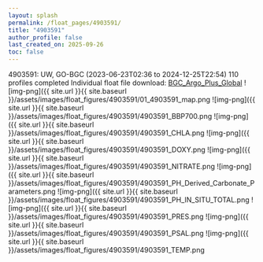 ```yaml
---
layout: splash
permalink: /float_pages/4903591/
title: "4903591"
author_profile: false
last_created_on: 2025-09-26
toc: false
---
```

 
4903591: UW, GO-BGC (2023-06-23T02:36 to 2024-12-25T22:54)
110 profiles completed
Individual float file download: [BGC_Argo_Plus_Global](https://ftp.soest.hawaii.edu/bgc_argo_plus/Individual_Floats/outliers_removed/4903591_Sprof_processed.nc)
![img-png]({{ site.url }}{{ site.baseurl }}/assets/images/float_figures/4903591/01_4903591_map.png
![img-png]({{ site.url }}{{ site.baseurl }}/assets/images/float_figures/4903591/4903591_BBP700.png
![img-png]({{ site.url }}{{ site.baseurl }}/assets/images/float_figures/4903591/4903591_CHLA.png
![img-png]({{ site.url }}{{ site.baseurl }}/assets/images/float_figures/4903591/4903591_DOXY.png
![img-png]({{ site.url }}{{ site.baseurl }}/assets/images/float_figures/4903591/4903591_NITRATE.png
![img-png]({{ site.url }}{{ site.baseurl }}/assets/images/float_figures/4903591/4903591_PH_Derived_Carbonate_Parameters.png
![img-png]({{ site.url }}{{ site.baseurl }}/assets/images/float_figures/4903591/4903591_PH_IN_SITU_TOTAL.png
![img-png]({{ site.url }}{{ site.baseurl }}/assets/images/float_figures/4903591/4903591_PRES.png
![img-png]({{ site.url }}{{ site.baseurl }}/assets/images/float_figures/4903591/4903591_PSAL.png
![img-png]({{ site.url }}{{ site.baseurl }}/assets/images/float_figures/4903591/4903591_TEMP.png
